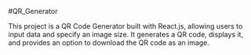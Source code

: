 #QR_Generator

This project is a QR Code Generator built with React.js, allowing users to input data and specify an image size. It generates a QR code, displays it, and provides an option to download the QR code as an image.
